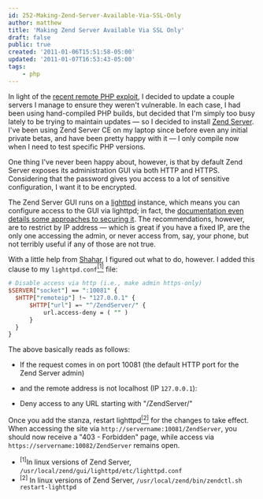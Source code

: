 ```yaml
---
id: 252-Making-Zend-Server-Available-Via-SSL-Only
author: matthew
title: 'Making Zend Server Available Via SSL Only'
draft: false
public: true
created: '2011-01-06T15:51:58-05:00'
updated: '2011-01-07T16:53:43-05:00'
tags:
    - php
---
```

In light of the [recent remote PHP exploit](http://bugs.php.net/bug.php?id=53632),
I decided to update a couple servers I manage to ensure they weren't
vulnerable. In each case, I had been using hand-compiled PHP builds, but
decided that I'm simply too busy lately to be trying to maintain updates — so I
decided to install [Zend Server](http://www.zend.com/en/products/server/). I've
been using Zend Server CE on my laptop since before even any initial private
betas, and have been pretty happy with it — I only compile now when I need to
test specific PHP versions.

One thing I've never been happy about, however, is that by default Zend Server
exposes its administration GUI via both HTTP and HTTPS. Considering that the
password gives you access to a lot of sensitive configuration, I want it to be
encrypted.

<!--- EXTENDED -->

The Zend Server GUI runs on a [lighttpd](http://www.lighttpd.net/) instance,
which means you can configure access to the GUI via lighttpd; in fact, the
[documentation even details some approaches to securing it](http://files.zend.com/help/Zend-Server-Community-Edition/securing_the_administration_interface.htm).
The recommendations, however, are to restrict by IP address — which is great if
you have a fixed IP, are the only one accessing the admin, or never access
from, say, your phone, but not terribly useful if any of those are not true.

With a little help from [Shahar](http://prematureoptimization.org/), I figured
out what to do, however. I added this clause to my
`lighttpd.conf`[<sup>[1]</sup>](#f1) file:

```perl
# Disable access via http (i.e., make admin https-only)
$SERVER["socket"] == ":10081" {
  $HTTP["remoteip"] !~ "127.0.0.1" {
      $HTTP["url"] =~ "^/ZendServer/" {
          url.access-deny = ( "" )
      }
  }
}
```

The above basically reads as follows:

- If the request comes in on port 10081 (the default HTTP port for the Zend Server admin)

- and the remote address is not localhost (IP `127.0.0.1`):

- Deny access to any URL starting with "/ZendServer/"

Once you add the stanza, restart lighttpd[<sup>[2]</sup>](#f2) for the changes
to take effect. When accessing the site via
`http://servername:10081/ZendServer`, you should now receive a "403 -
Forbidden" page, while access via `https://servername:10082/ZendServer` remains
open.

- <sup>[1]</sup>In linux versions of Zend Server, `/usr/local/zend/gui/lighttpd/etc/lighttpd.conf`
- <sup>[2]</sup> In linux versions of Zend Server, `/usr/local/zend/bin/zendctl.sh restart-lighttpd`
